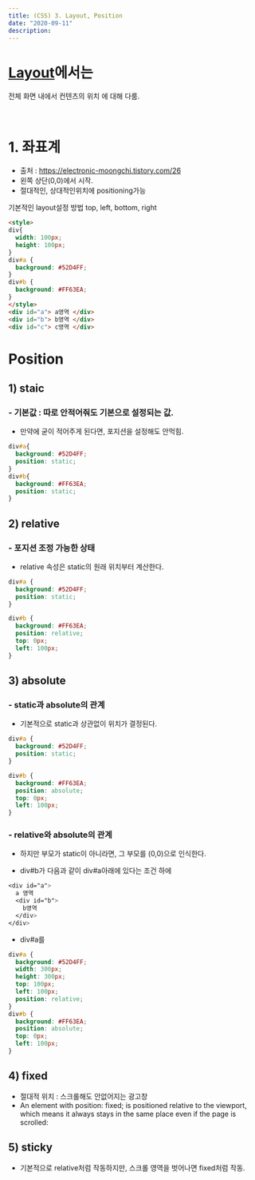 ```yaml
---
title: (CSS) 3. Layout, Position
date: "2020-09-11"
description: 
---
```

 
# [Layout](https://developer.mozilla.org/ko/docs/Learn/CSS/CSS_layout/Introduction)에서는 
전체 화면 내에서 컨텐츠의 위치 에 대해 다룸.

</br>

# 1. 좌표계
- 출처 : https://electronic-moongchi.tistory.com/26
- 왼쪽 상단(0,0)에서 시작.
- 절대적인, 상대적인위치에 positioning가능

기본적인 layout설정 방법
top, left, bottom, right

```html
<style>
div{
  width: 100px;
  height: 100px;
}
div#a {
  background: #52D4FF;
}
div#b {
  background: #FF63EA;
}
</style>
<div id="a"> a영역 </div>
<div id="b"> b영역 </div>
<div id="c"> c영역 </div>
```


# Position
## 1) staic 
### - 기본값 : 따로 안적어줘도 기본으로 설정되는 값.
- 만약에 굳이 적어주게 된다면, 포지션을 설정해도 안먹힘.
```css
div#a{
  background: #52D4FF;
  position: static;    
}
div#b{
  background: #FF63EA;
  position: static;
}
```

## 2) relative 
### - 포지션 조정 가능한 상태
- relative 속성은 static의 원래 위치부터 계산한다.
```css
div#a {
  background: #52D4FF;
  position: static;
}

div#b {
  background: #FF63EA;
  position: relative;
  top: 0px;
  left: 100px;
}
```


## 3) absolute 
### - static과 absolute의 관계 
- 기본적으로 static과 상관없이 위치가 결정된다.

```css
div#a {
  background: #52D4FF;
  position: static;
}

div#b {
  background: #FF63EA;
  position: absolute;
  top: 0px;
  left: 100px;
}
```
### - relative와 absolute의 관계 
- 하지만 부모가 static이 아니라면, 그 부모를 (0,0)으로 인식한다.

- div#b가 다음과 같이 div#a아래에 있다는 조건 하에

```css
<div id="a">
  a 영역	
  <div id="b">
    b영역
  </div>
</div>
```
- div#a를

```css
div#a {
  background: #52D4FF;
  width: 300px;
  height: 300px;
  top: 100px;
  left: 100px;
  position: relative;
}
div#b {
  background: #FF63EA;
  position: absolute;
  top: 0px;
  left: 100px;
}
```

## 4) fixed 
- 절대적 위치 : 스크롤해도 안없어지는 광고창
- An element with position: fixed; is positioned relative to the viewport, which means it always stays in the same place even if the page is scrolled:


## 5) sticky
- 기본적으로 relative처럼 작동하지만, 스크롤 영역을 벗어나면 fixed처럼 작동.
